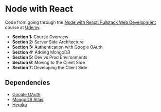 # Node with React

Code from going through the [Node with React: Fullstack Web Development](https://www.udemy.com/node-with-react-fullstack-web-development/) course at [Udemy](https://www.udemy.com).

- **Section 1:** Course Overview
- **Section 2:** Server Side Architecture
- **Section 3:** Authentication with Google OAuth
- **Section 4:** Adding MongoDB
- **Section 5:** Dev vs Prod Environments
- **Section 6:** Moving to the Client Side
- **Section 7:** Developing the Client Side

## Dependencies

- [Google OAuth](https://console.developers.google.com/apis/credentials)
- [MongoDB Atlas](https://cloud.mongodb.com)
- [Heroku](https://heroku.com)
